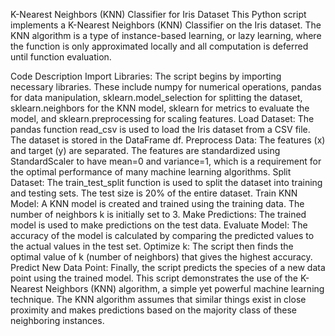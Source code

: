K-Nearest Neighbors (KNN) Classifier for Iris Dataset
This Python script implements a K-Nearest Neighbors (KNN) Classifier on the Iris dataset. The KNN algorithm is a type of instance-based learning, or lazy learning, where the function is only approximated locally and all computation is deferred until function evaluation.

Code Description
Import Libraries: The script begins by importing necessary libraries. These include numpy for numerical operations, pandas for data manipulation, sklearn.model_selection for splitting the dataset, sklearn.neighbors for the KNN model, sklearn for metrics to evaluate the model, and sklearn.preprocessing for scaling features.
Load Dataset: The pandas function read_csv is used to load the Iris dataset from a CSV file. The dataset is stored in the DataFrame df.
Preprocess Data: The features (x) and target (y) are separated. The features are standardized using StandardScaler to have mean=0 and variance=1, which is a requirement for the optimal performance of many machine learning algorithms.
Split Dataset: The train_test_split function is used to split the dataset into training and testing sets. The test size is 20% of the entire dataset.
Train KNN Model: A KNN model is created and trained using the training data. The number of neighbors k is initially set to 3.
Make Predictions: The trained model is used to make predictions on the test data.
Evaluate Model: The accuracy of the model is calculated by comparing the predicted values to the actual values in the test set.
Optimize k: The script then finds the optimal value of k (number of neighbors) that gives the highest accuracy.
Predict New Data Point: Finally, the script predicts the species of a new data point using the trained model.
This script demonstrates the use of the K-Nearest Neighbors (KNN) algorithm, a simple yet powerful machine learning technique. The KNN algorithm assumes that similar things exist in close proximity and makes predictions based on the majority class of these neighboring instances.
